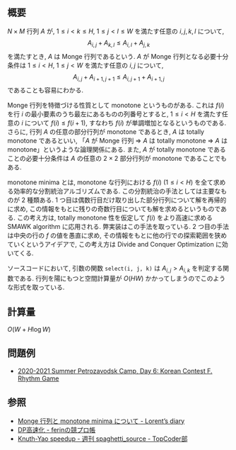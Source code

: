 ## 概要
$N \times M$ 行列 $A$ が, $1 \leq i < k \leq H,\ 1 \leq j < l \leq W$ を満たす任意の $i, j, k, l$ について,
$$A_{i, j} + A_{k, l} \leq A_{i, l} + A_{j, k}$$
を満たすとき, $A$ は Monge 行列であるという. $A$ が Monge 行列となる必要十分条件は $1 \leq i < H,\ 1 \leq j < W$ を満たす任意の $i, j$ について,
$$A_{i, j} + A_{i + 1, j + 1} \leq A_{i, j + 1} + A_{i + 1, j}$$
であることも容易にわかる.

Monge 行列を特徴づける性質として monotone というものがある. これは $f(i)$ を行 $i$ の最小要素のうち最左にあるものの列番号とすると, $1 \leq i < H$ を満たす任意の $i$ について $f(i) \leq f(i + 1)$, すなわち $f(i)$ が単調増加となるというものである. さらに, 行列 $A$ の任意の部分行列が monotone であるとき, $A$ は totally monotone であるといい, 「$A$ が Monge 行列 $\Rightarrow$ $A$ は totally monotone $\Rightarrow$ $A$ は monotone」というような論理関係にある. また, $A$ が totally monotone であることの必要十分条件は $A$ の任意の $2 \times 2$ 部分行列が monotone であることでもある.

monotone minima とは, monotone な行列における $f(i)\ (1 \leq i < H)$ を全て求める効率的な分割統治アルゴリズムである. この分割統治の手法としては主要なものが 2 種類ある.  1 つ目は偶数行目だけ取り出した部分行列について解を再帰的に求め, この情報をもとに残りの奇数行目についても解を求めるというものである. この考え方は, totally monotone 性を仮定して $f(i)$ をより高速に求める SMAWK algorithm に応用される. 弊実装はこの手法を取っている. 2 つ目の手法は中央の行の $f$ の値を愚直に求め, その情報をもとに他の行での探索範囲を狭めていくというアイデアで, この考え方は Divide and Conquer Optimization に効いてくる.

ソースコードにおいて, 引数の関数 `select(i, j, k)` は $A_{i, j} > A_{i, k}$ を判定する関数である. 行列を陽にもつと空間計算量が $O(HW)$ かかってしまうのでこのような形式を取っている.

## 計算量
$O(W + H \log W)$

## 問題例
- [2020-2021 Summer Petrozavodsk Camp, Day 6: Korean Contest F. Rhythm Game](https://codeforces.com/gym/102984/problem/F)

## 参照
- [Monge 行列と monotone minima について - Lorent’s diary](https://lorent-kyopro.hatenablog.com/entry/2021/04/04/133958)
- [DP高速化 - ferinの競プロ帳](https://ferin-tech.hatenablog.com/entry/2018/02/23/071343)
- [Knuth-Yao speedup - 週刊 spaghetti_source - TopCoder部](https://topcoder-g-hatena-ne-jp.jag-icpc.org/spaghetti_source/20120915/1347668163.html)